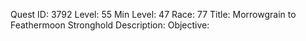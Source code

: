 Quest ID: 3792
Level: 55
Min Level: 47
Race: 77
Title: Morrowgrain to Feathermoon Stronghold
Description: 
Objective: 
